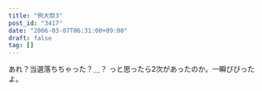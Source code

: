 ```yaml
---
title: "例大祭3"
post_id: "3417"
date: "2006-03-07T06:31:00+09:00"
draft: false
tag: []
---
```



あれ？当選落ちちゃった？＿？ っと思ったら2次があったのか。一瞬びびったよ。
